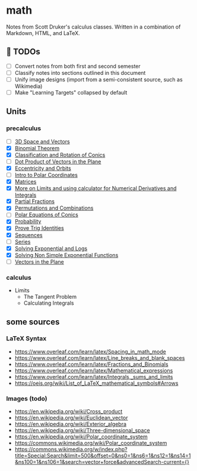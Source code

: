 # math

Notes from Scott Druker's calculus classes. Written in a combination of Markdown, HTML, and LaTeX.

## :construction: TODOs
- [ ] Convert notes from both first and second semester
- [ ] Classify notes into sections outlined in this document
- [ ] Unify image designs (import from a semi-consistent source, such as Wikimedia)
- [ ] Make "Learning Targets" collapsed by default

## Units

### precalculus
- [ ] [3D Space and Vectors](precalculus/3d-space-and-vectors.md)
- [x] [Binomial Theorem](precalculus/binomial-theorem.md)
- [x] [Classification and Rotation of Conics](precalculus/classification-and-rotation-of-conics.md)
- [ ] [Dot Product of Vectors in the Plane](precalculus/dot-product-of-vectors-in-the-plane.md)
- [x] [Eccentricity and Orbits](precalculus/eccentricity-and-orbits.md)
- [ ] [Intro to Polar Coordinates](precalculus/intro-to-polar-coordinates.md)
- [x] [Matrices](precalculus/matrices.md)
- [x] [More on Limits and using calculator for Numerical Derivatives and Integrals](precalculus/numerical-derivatives-and-integrals.md)
- [x] [Partial Fractions](precalculus/partial-fractions.md)
- [x] [Permutations and Combinations](precalculus/permutations-and-combinations.md)
- [ ] [Polar Equations of Conics](precalculus/polar-equations-of-conics.md)
- [x] [Probability](precalculus/probability.md)
- [x] [Prove Trig Identities](precalculus/prove-trig-identities.md)
- [x] [Sequences](precalculus/sequences.md)
- [ ] [Series](precalculus/series.md)
- [x] [Solving Exponential and Logs](precalculus/solving-exponential-and-logs.md)
- [x] [Solving Non Simple Exponential Functions](precalculus/solving-non-simple-exponential-functions.md)
- [ ] [Vectors in the Plane](precalculus/vectors-in-the-plane.md)

### calculus
- Limits
  - The Tangent Problem
  - Calculating Integrals

## some sources

### LaTeX Syntax
- https://www.overleaf.com/learn/latex/Spacing_in_math_mode
- https://www.overleaf.com/learn/latex/Line_breaks_and_blank_spaces
- https://www.overleaf.com/learn/latex/Fractions_and_Binomials
- https://www.overleaf.com/learn/latex/Mathematical_expressions
- https://www.overleaf.com/learn/latex/Integrals,_sums_and_limits
- https://oeis.org/wiki/List_of_LaTeX_mathematical_symbols#Arrows

### Images (todo)
- https://en.wikipedia.org/wiki/Cross_product
- https://en.wikipedia.org/wiki/Euclidean_vector
- https://en.wikipedia.org/wiki/Exterior_algebra
- https://en.wikipedia.org/wiki/Three-dimensional_space
- https://en.wikipedia.org/wiki/Polar_coordinate_system
- https://commons.wikimedia.org/wiki/Polar_coordinate_system
- https://commons.wikimedia.org/w/index.php?title=Special:Search&limit=500&offset=0&ns0=1&ns6=1&ns12=1&ns14=1&ns100=1&ns106=1&search=vector+force&advancedSearch-current={}
